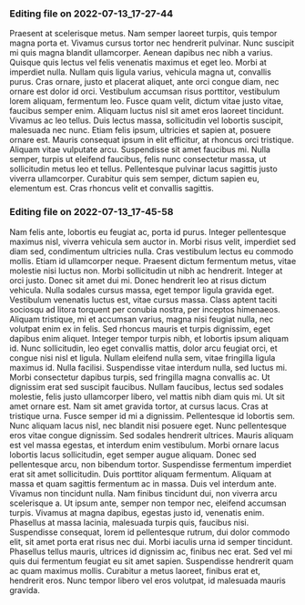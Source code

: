 

### Editing file on 2022-07-13_17-27-44

Praesent at scelerisque metus. Nam semper laoreet turpis, quis tempor magna porta et. Vivamus cursus tortor nec hendrerit pulvinar. Nunc suscipit mi quis magna blandit ullamcorper. Aenean dapibus nec nibh a varius. Quisque quis lectus vel felis venenatis maximus et eget leo. Morbi at imperdiet nulla. Nullam quis ligula varius, vehicula magna ut, convallis purus. Cras ornare, justo et placerat aliquet, ante orci congue diam, nec ornare est dolor id orci. Vestibulum accumsan risus porttitor, vestibulum lorem aliquam, fermentum leo. Fusce quam velit, dictum vitae justo vitae, faucibus semper enim. Aliquam luctus nisl sit amet eros laoreet tincidunt. Vivamus ac leo tellus. Duis lectus massa, sollicitudin vel lobortis suscipit, malesuada nec nunc.
Etiam felis ipsum, ultricies et sapien at, posuere ornare est. Mauris consequat ipsum in elit efficitur, at rhoncus orci tristique. Aliquam vitae vulputate arcu. Suspendisse sit amet faucibus mi. Nulla semper, turpis ut eleifend faucibus, felis nunc consectetur massa, ut sollicitudin metus leo et tellus. Pellentesque pulvinar lacus sagittis justo viverra ullamcorper. Curabitur quis sem semper, dictum sapien eu, elementum est. Cras rhoncus velit et convallis sagittis.




### Editing file on 2022-07-13_17-45-58

Nam felis ante, lobortis eu feugiat ac, porta id purus. Integer pellentesque maximus nisl, viverra vehicula sem auctor in. Morbi risus velit, imperdiet sed diam sed, condimentum ultricies nulla. Cras vestibulum lectus eu commodo mollis. Etiam id ullamcorper neque. Praesent dictum fermentum metus, vitae molestie nisi luctus non. Morbi sollicitudin ut nibh ac hendrerit. Integer at orci justo. Donec sit amet dui mi. Donec hendrerit leo at risus dictum vehicula. Nulla sodales cursus massa, eget tempor ligula gravida eget.
Vestibulum venenatis luctus est, vitae cursus massa. Class aptent taciti sociosqu ad litora torquent per conubia nostra, per inceptos himenaeos. Aliquam tristique, mi et accumsan varius, magna nisi feugiat nulla, nec volutpat enim ex in felis. Sed rhoncus mauris et turpis dignissim, eget dapibus enim aliquet. Integer tempor turpis nibh, et lobortis ipsum aliquam id. Nunc sollicitudin, leo eget convallis mattis, dolor arcu feugiat orci, et congue nisi nisl et ligula. Nullam eleifend nulla sem, vitae fringilla ligula maximus id.
Nulla facilisi. Suspendisse vitae interdum nulla, sed luctus mi. Morbi consectetur dapibus turpis, sed fringilla magna convallis ac. Ut dignissim erat sed suscipit faucibus. Nullam faucibus, lectus sed sodales molestie, felis justo ullamcorper libero, vel mattis nibh diam quis mi. Ut sit amet ornare est. Nam sit amet gravida tortor, at cursus lacus.
Cras at tristique urna. Fusce semper id mi a dignissim. Pellentesque id lobortis sem. Nunc aliquam lacus nisl, nec blandit nisi posuere eget. Nunc pellentesque eros vitae congue dignissim. Sed sodales hendrerit ultrices. Mauris aliquam est vel massa egestas, et interdum enim vestibulum. Morbi ornare lacus lobortis lacus sollicitudin, eget semper augue aliquam. Donec sed pellentesque arcu, non bibendum tortor. Suspendisse fermentum imperdiet erat sit amet sollicitudin. Duis porttitor aliquam fermentum. Aliquam at massa et quam sagittis fermentum ac in massa. Duis vel interdum ante.
Vivamus non tincidunt nulla. Nam finibus tincidunt dui, non viverra arcu scelerisque a. Ut ipsum ante, semper non tempor nec, eleifend accumsan turpis. Vivamus at magna dapibus, egestas justo id, venenatis enim. Phasellus at massa lacinia, malesuada turpis quis, faucibus nisi. Suspendisse consequat, lorem id pellentesque rutrum, dui dolor commodo elit, sit amet porta erat risus nec dui. Morbi iaculis urna id semper tincidunt. Phasellus tellus mauris, ultrices id dignissim ac, finibus nec erat. Sed vel mi quis dui fermentum feugiat eu sit amet sapien. Suspendisse hendrerit quam ac quam maximus mollis. Curabitur a metus laoreet, finibus erat et, hendrerit eros. Nunc tempor libero vel eros volutpat, id malesuada mauris gravida.


